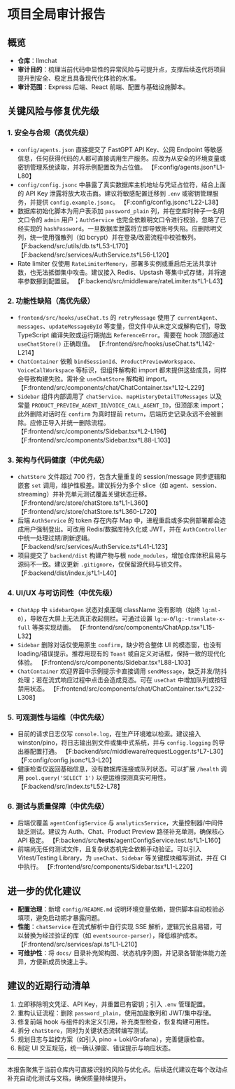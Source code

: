 # 项目全局审计报告

## 概览
- **仓库**：llmchat
- **审计目的**：梳理当前代码中显性的异常风险与可提升点，支撑后续迭代将项目提升到安全、稳定且具备现代化体验的水准。
- **审计范围**：Express 后端、React 前端、配置与基础设施脚本。

## 关键风险与修复优先级

### 1. 安全与合规（高优先级）
- `config/agents.json` 直接提交了 FastGPT API Key、公网 Endpoint 等敏感信息，任何获得代码的人都可直接调用生产服务。应改为从安全的环境变量或密钥管理系统读取，并将示例配置改为占位值。 【F:config/agents.json†L1-L80】
- `config/config.jsonc` 中暴露了真实数据库主机地址与凭证占位符，结合上面的 API Key 泄露将放大攻击面。建议将敏感配置迁移到 `.env` 或密钥管理服务，并提供 `config.example.jsonc`。 【F:config/config.jsonc†L22-L38】
- 数据库初始化脚本为用户表添加 `password_plain` 列，并在空库时种子一名明文口令的 `admin` 用户；`AuthService` 也完全依赖明文口令进行校验，忽略了已经实现的 `hashPassword`。一旦数据库泄露将立即导致账号失陷。应删除明文列，统一使用强散列（如 bcrypt）并在登录/改密流程中校验散列。 【F:backend/src/utils/db.ts†L53-L170】【F:backend/src/services/AuthService.ts†L56-L120】
- Rate limiter 仅使用 `RateLimiterMemory`，部署多实例或重启后无法共享计数，也无法抵御集中攻击。建议接入 Redis、Upstash 等集中式存储，并将速率参数挪到配置层。 【F:backend/src/middleware/rateLimiter.ts†L1-L43】

### 2. 功能性缺陷（高优先级）
- `frontend/src/hooks/useChat.ts` 的 `retryMessage` 使用了 `currentAgent`、`messages`、`updateMessageById` 等变量，但文件中从未定义或解构它们，导致 TypeScript 编译失败或运行期抛出 `ReferenceError`。需要在 hook 顶部通过 `useChatStore()` 正确取值。 【F:frontend/src/hooks/useChat.ts†L142-L214】
- `ChatContainer` 依赖 `bindSessionId`、`ProductPreviewWorkspace`、`VoiceCallWorkspace` 等标识，但组件解构和 import 都未提供这些成员，同样会导致构建失败。需补全 `useChatStore` 解构和 import。 【F:frontend/src/components/chat/ChatContainer.tsx†L12-L229】
- `Sidebar` 组件内部调用了 `chatService`、`mapHistoryDetailToMessages` 以及常量 `PRODUCT_PREVIEW_AGENT_ID`/`VOICE_CALL_AGENT_ID`，但顶部未 import；此外删除对话时在 `confirm` 为真时提前 `return`，后端历史记录永远不会被删除。应修正导入并统一删除流程。 【F:frontend/src/components/Sidebar.tsx†L2-L196】【F:frontend/src/components/Sidebar.tsx†L88-L103】

### 3. 架构与代码健康（中优先级）
- `chatStore` 文件超过 700 行，包含大量重复的 session/message 同步逻辑和嵌套 `set` 调用，维护性极差。建议拆分为多个 slice（如 agent、session、streaming）并补充单元测试覆盖关键状态迁移。 【F:frontend/src/store/chatStore.ts†L1-L360】【F:frontend/src/store/chatStore.ts†L360-L720】
- 后端 `AuthService` 的 token 存在内存 Map 中，进程重启或多实例部署都会造成用户强制登出。可改用 Redis/数据库持久化或 JWT，并在 `AuthController` 中统一处理过期/刷新逻辑。 【F:backend/src/services/AuthService.ts†L41-L123】
- 项目提交了 `backend/dist` 构建产物与根 `node_modules`，增加仓库体积且易与源码不一致。建议更新 `.gitignore`，仅保留源代码与锁文件。 【F:backend/dist/index.js†L1-L40】

### 4. UI/UX 与可访问性（中优先级）
- `ChatApp` 中 `sidebarOpen` 状态对桌面端 className 没有影响（始终 `lg:ml-0`），导致在大屏上无法真正收起侧栏。可通过设置 `lg:w-0`/`lg:-translate-x-full` 等类实现动画。 【F:frontend/src/components/ChatApp.tsx†L15-L32】
- `Sidebar` 删除对话仅使用原生 `confirm`，缺少符合整体 UI 的模态窗，也没有 loading/错误提示。推荐用现有的 `Toast` 或自定义对话框，保持一致的现代化体验。 【F:frontend/src/components/Sidebar.tsx†L88-L103】
- `ChatContainer` 欢迎界面中示例提示卡直接调用 `sendMessage`，缺乏并发/防抖处理；若在流式响应过程中点击会造成竞态。可在 `useChat` 中增加队列或按钮禁用状态。 【F:frontend/src/components/chat/ChatContainer.tsx†L232-L308】

### 5. 可观测性与运维（中优先级）
- 目前的请求日志仅写 `console.log`，在生产环境难以检索。建议接入 winston/pino，将日志输出到文件或集中式系统，并与 `config.logging` 的导出器配置打通。 【F:backend/src/middleware/requestLogger.ts†L7-L30】【F:config/config.jsonc†L3-L20】
- 健康检查仅返回基础信息，没有数据库连接或队列状态。可以扩展 `/health` 调用 `pool.query('SELECT 1')` 以便运维探测真实可用性。 【F:backend/src/index.ts†L52-L78】

### 6. 测试与质量保障（中优先级）
- 后端仅覆盖 `agentConfigService` 与 `analyticsService`，大量控制器/中间件缺乏测试。建议为 Auth、Chat、Product Preview 路径补充单测，确保核心 API 稳定。 【F:backend/src/__tests__/agentConfigService.test.ts†L1-L160】
- 前端尚无任何测试文件，且复杂状态机完全依赖手动验证。可以引入 Vitest/Testing Library，为 `useChat`、`Sidebar` 等关键模块编写测试，并在 CI 中执行。 【F:frontend/src/components/Sidebar.tsx†L1-L220】

## 进一步的优化建议
- **配置治理**：新增 `config/README.md` 说明环境变量依赖，提供脚本自动校验必填项，避免启动期才暴露问题。
- **性能**：`chatService` 在流式解析中自行实现 SSE 解析，逻辑冗长且易错，可以替换为经过验证的库（如 `eventsource-parser`），降低维护成本。 【F:frontend/src/services/api.ts†L1-L210】
- **可维护性**：将 `docs/` 目录补充架构图、状态机序列图，并记录各智能体能力差异，方便新成员快速上手。

## 建议的近期行动清单
1. 立即移除明文凭证、API Key，并重置已有密钥；引入 `.env` 管理配置。
2. 重构认证流程：删除 `password_plain`，使用加盐散列和 JWT/集中存储。
3. 修复前端 hook 与组件的未定义引用，补充类型检查，恢复构建可用性。
4. 拆分 `chatStore`，同时为关键状态流转编写测试。
5. 规划日志与监控方案（如引入 pino + Loki/Grafana），完善健康检查。
6. 制定 UI 交互规范，统一确认弹窗、错误提示与响应状态。

---
本报告聚焦于当前仓库内可直接识别的风险与优化点。后续迭代建议在每个改动点补充自动化测试与文档，确保质量持续提升。
